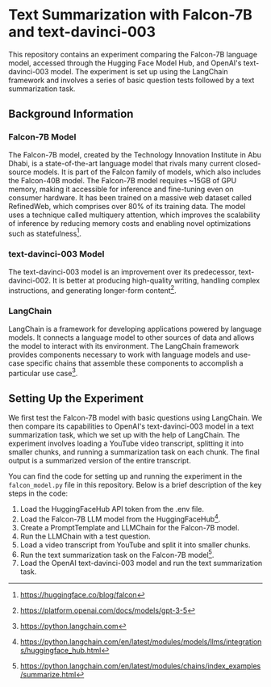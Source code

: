# Text Summarization with Falcon-7B and text-davinci-003

This repository contains an experiment comparing the Falcon-7B language model, accessed through the Hugging Face Model Hub, and OpenAI's text-davinci-003 model. The experiment is set up using the LangChain framework and involves a series of basic question tests followed by a text summarization task.

## Background Information

### Falcon-7B Model

The Falcon-7B model, created by the Technology Innovation Institute in Abu Dhabi, is a state-of-the-art language model that rivals many current closed-source models. It is part of the Falcon family of models, which also includes the Falcon-40B model. The Falcon-7B model requires ~15GB of GPU memory, making it accessible for inference and fine-tuning even on consumer hardware. It has been trained on a massive web dataset called RefinedWeb, which comprises over 80% of its training data. The model uses a technique called multiquery attention, which improves the scalability of inference by reducing memory costs and enabling novel optimizations such as statefulness​[^1].

### text-davinci-003 Model
The text-davinci-003 model is an improvement over its predecessor, text-davinci-002. It is better at producing high-quality writing, handling complex instructions, and generating longer-form content​[^2].

### LangChain
LangChain is a framework for developing applications powered by language models. It connects a language model to other sources of data and allows the model to interact with its environment. The LangChain framework provides components necessary to work with language models and use-case specific chains that assemble these components to accomplish a particular use case​[^3]​.



## Setting Up the Experiment
We first test the Falcon-7B model with basic questions using LangChain. We then compare its capabilities to OpenAI's text-davinci-003 model in a text summarization task, which we set up with the help of LangChain. The experiment involves loading a YouTube video transcript, splitting it into smaller chunks, and running a summarization task on each chunk. The final output is a summarized version of the entire transcript.

You can find the code for setting up and running the experiment in the `falcon_model.py` file in this repository. Below is a brief description of the key steps in the code:

1. Load the HuggingFaceHub API token from the .env file.
2. Load the Falcon-7B LLM model from the HuggingFaceHub[^4].
3. Create a PromptTemplate and LLMChain for the Falcon-7B model.
4. Run the LLMChain with a test question.
5. Load a video transcript from YouTube and split it into smaller chunks.
7. Run the text summarization task on the Falcon-7B model[^5].
8. Load the OpenAI text-davinci-003 model and run the text summarization task.


[^1]: https://huggingface.co/blog/falcon
[^2]: https://platform.openai.com/docs/models/gpt-3-5
[^3]: https://python.langchain.com
[^4]: https://python.langchain.com/en/latest/modules/models/llms/integrations/huggingface_hub.html
[^5]: https://python.langchain.com/en/latest/modules/chains/index_examples/summarize.html
